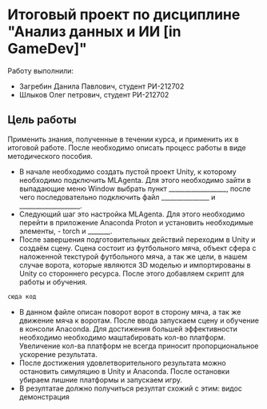 # Итоговый проект по дисциплине "Анализ данных и ИИ [in GameDev]"

Работу выполнили:
  - Загребин Данила Павлович, студент РИ-212702
  - Шлыков Олег петрович, студент РИ-212702


## Цель работы
Применить знания, полученные в течении курса, и применить их в итоговой работе. После необходимо описать процесс работы в виде методического пособия. 


  - В начале необходимо создать пустой проект Unity, к которому необходимо подключить MLAgenta. Для этого необходимо зайти в выпадающие меню Window выбрать пункт __________________, после чего последовательно подключить файл _______________ и ___________________.
  - Следующий шаг это настройка MLAgenta. Для этого необходимо перейти в приложение Anaconda Proton и установить необходимые элементы, - torch и _______.
  - После завершения подготовительных действий переходим в Unity и создаём сцену. Сцена состоит из футбольного мяча, объект сфера с наложенной текстурой футбольного мяча, а так же цели, в нашем случае ворота, которые являются 3D моделью и импортированы в Unity со стороннего ресурса. После этого добавляем скрипт для работы и обучения.

```c#
сюда код
```

  - В данном файле описан поворот ворот в сторону мяча, а так же движение мяча к воротам. После ввода запускаем сцену и обучение в консоли Anaconda. Для достижения большей эффективности необходимо необходимо маштабировать кол-во платформ. Увеличение кол-ва платформ не всегда приносит пропорциональное ускорение результата.
  - После достижения удовлетворительного результата можно остановить симуляцию в Unity и Anaconda. После остановки убираем лишние платформы и запускаем игру.
  - В резултатае должно получиться резултат схожий с этим:
  видос демонстрация
